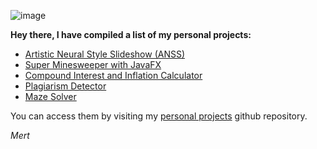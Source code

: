 
![image](CV_Winter21_Updated.png)

**Hey there, I have compiled a list of my personal projects:**
- [Artistic Neural Style Slideshow (ANSS)](https://github.com/hisarcs/neural-style-transfer)
- [Super Minesweeper with JavaFX](https://github.com/mertgerdan/personal-projects/tree/minesweeper)
- [Compound Interest and Inflation Calculator](https://github.com/mertgerdan/personal-projects/tree/compinterestcalc)
- [Plagiarism Detector](https://github.com/mertgerdan/personal-projects/tree/plagiarismdetector)
- [Maze Solver](https://github.com/mertgerdan/personal-projects/tree/cs-p-project)

You can access them by visiting my [personal projects](https://github.com/mertgerdan/personal-projects) github repository.

_Mert_

